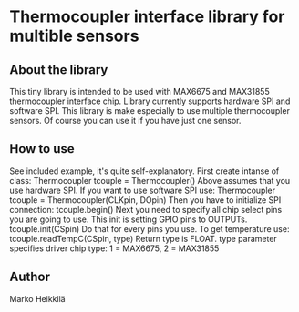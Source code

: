 # Thermocoupler interface library for multible sensors

## About the library
This tiny library is intended to be used with MAX6675 and MAX31855 thermocoupler interface chip. Library currently supports hardware SPI and software SPI.
This library is make especially to use multiple thermocoupler sensors. Of course you can use it if you have just one sensor.

## How to use
See included example, it's quite self-explanatory.
First create intanse of class:                                          Thermocoupler tcouple = Thermocoupler()
Above assumes that you use hardware SPI.
If you want to use software SPI use:                                    Thermocoupler tcouple = Thermocoupler(CLKpin, DOpin)
Then you have to initialize SPI connection:                             tcouple.begin()
Next you need to specify all chip select pins you are going to use.
This init is setting GPIO pins to OUTPUTs.                              tcouple.init(CSpin)
Do that for every pins you use.
To get temperature use:                                                 tcouple.readTempC(CSpin, type)
Return type is FLOAT.
type parameter specifies driver chip type:                              1 = MAX6675, 2 = MAX31855


## Author
Marko Heikkilä
